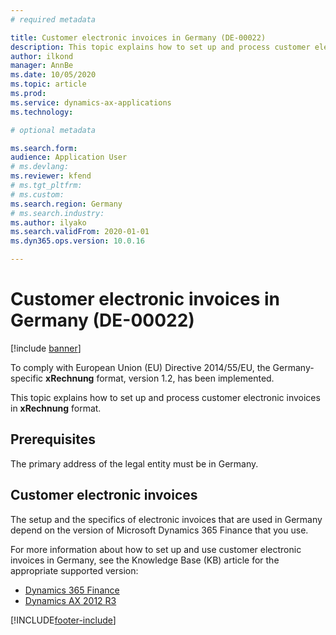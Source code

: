 ```yaml
---
# required metadata

title: Customer electronic invoices in Germany (DE-00022)
description: This topic explains how to set up and process customer electronic invoices in Germany.
author: ilkond
manager: AnnBe
ms.date: 10/05/2020
ms.topic: article
ms.prod: 
ms.service: dynamics-ax-applications
ms.technology: 

# optional metadata

ms.search.form: 
audience: Application User
# ms.devlang: 
ms.reviewer: kfend
# ms.tgt_pltfrm: 
# ms.custom: 
ms.search.region: Germany
# ms.search.industry: 
ms.author: ilyako
ms.search.validFrom: 2020-01-01
ms.dyn365.ops.version: 10.0.16

---
```


# Customer electronic invoices in Germany (DE-00022)

[!include [banner](../includes/banner.md)]

To comply with European Union (EU) Directive 2014/55/EU, the Germany-specific **xRechnung** format, version 1.2, has been implemented.

This topic explains how to set up and process customer electronic invoices in **xRechnung** format.

## Prerequisites

The primary address of the legal entity must be in Germany.

## Customer electronic invoices

The setup and the specifics of electronic invoices that are used in Germany depend on the version of Microsoft Dynamics 365 Finance that you use.

For more information about how to set up and use customer electronic invoices in Germany, see the Knowledge Base (KB) article for the appropriate supported version:

- [Dynamics 365 Finance](https://support.microsoft.com/help/4490705)
- [Dynamics AX 2012 R3](https://fix.lcs.dynamics.com/Issue/Details?kb=4494484&bugId=3979521)


[!INCLUDE[footer-include](../../includes/footer-banner.md)]